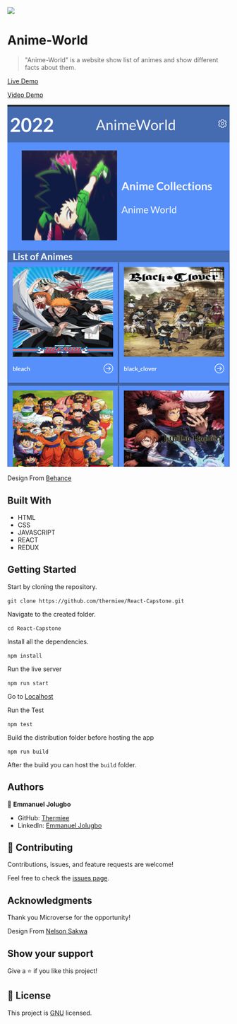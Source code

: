 ![](https://img.shields.io/badge/Microverse-blueviolet)

# Anime-World

> "Anime-World" is a website show list of animes and show different facts about them.

[Live Demo](https://graceful-baklava-ba0862.netlify.app)

[Video Demo](https://www.loom.com/share/7ea52218e8214777943bc64a6b26f89e)

![Homepage](./application.png)

Design From [Behance](https://www.behance.net/gallery/31579789/Ballhead-App-%28Free-PSDs%29)

## Built With

- HTML
- CSS
- JAVASCRIPT
- REACT
- REDUX

## Getting Started

Start by cloning the repository.

`git clone https://github.com/thermiee/React-Capstone.git`

Navigate to the created folder.

`cd React-Capstone`

Install all the dependencies.

`npm install`

Run the live server

`npm run start`

Go to [Localhost](http://localhost:3000)


Run the Test

`npm test`

Build the distribution folder before hosting the app

`npm run build`

After the build you can host the `build` folder.

## Authors

👤 **Emmanuel Jolugbo**

- GitHub: [Thermiee](https://github.com/thermiee)
- LinkedIn: [Emmanuel Jolugbo](https://www.linkedin.com/in/emmanuel-jolugbo/)
## 🤝 Contributing

Contributions, issues, and feature requests are welcome!

Feel free to check the [issues page](../../issues/).

## Acknowledgments

Thank you Microverse for the opportunity!

Design From [Nelson Sakwa](https://www.behance.net/gallery/31579789/Ballhead-App-%28Free-PSDs%29)

## Show your support

Give a ⭐️ if you like this project!

## 📝 License

This project is [GNU](./LICENSE) licensed.
